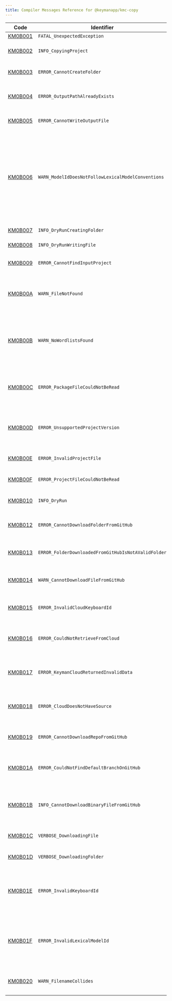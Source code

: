 ```yaml
---
title: Compiler Messages Reference for @keymanapp/kmc-copy
---
```


 Code | Identifier | Message
------|------------|---------
[KM0B001](km0b001) | `FATAL_UnexpectedException` | 
[KM0B002](km0b002) | `INFO_CopyingProject` | Copying project of type &lt;param&gt; with id &lt;param&gt;
[KM0B003](km0b003) | `ERROR_CannotCreateFolder` | This is an internal error; the message will vary
[KM0B004](km0b004) | `ERROR_OutputPathAlreadyExists` | Output path &lt;param&gt; already exists, not overwriting
[KM0B005](km0b005) | `ERROR_CannotWriteOutputFile` | This is an internal error; the message will vary
[KM0B006](km0b006) | `WARN_ModelIdDoesNotFollowLexicalModelConventions` | The id &lt;param&gt; does not follow the recommended model id conventions\. The id should be all lower case, include only alphanumeric characters and underscore \(\_\), not start with a digit, and should have the structure &lt;author&gt;\.&lt;bcp47&gt;\.&lt;uniq&gt;
[KM0B007](km0b007) | `INFO_DryRunCreatingFolder` | Would create folder &lt;param&gt;
[KM0B008](km0b008) | `INFO_DryRunWritingFile` | Would write file &lt;param&gt;
[KM0B009](km0b009) | `ERROR_CannotFindInputProject` | Could not find project file '&lt;param&gt;'
[KM0B00A](km0b00a) | `WARN_FileNotFound` | The file '&lt;param&gt;' could not be found, skipping file copy\. Any references have been updated to '&lt;param&gt;'
[KM0B00B](km0b00b) | `WARN_NoWordlistsFound` | No wordlists could be found in the lexical model source file '&lt;param&gt;'\. The file may be too complex for kmc\-copy to parse
[KM0B00C](km0b00c) | `ERROR_PackageFileCouldNotBeRead` | The package source file '&lt;param&gt;' could not be loaded\. The file may have an invalid format
[KM0B00D](km0b00d) | `ERROR_UnsupportedProjectVersion` | Project version &lt;param&gt; for '&lt;param&gt;' is not supported by this version of Keyman Developer
[KM0B00E](km0b00e) | `ERROR_InvalidProjectFile` | Project file '&lt;param&gt;' is not valid: &lt;param&gt;
[KM0B00F](km0b00f) | `ERROR_ProjectFileCouldNotBeRead` | Project file '&lt;param&gt;' could not be read
[KM0B010](km0b010) | `INFO_DryRun` | Dry run requested\. No changes have been saved
[KM0B012](km0b012) | `ERROR_CannotDownloadFolderFromGitHub` | The folder '&lt;param&gt;' could not be downloaded: &lt;param&gt; &lt;param&gt;
[KM0B013](km0b013) | `ERROR_FolderDownloadedFromGitHubIsNotAValidFolder` | The path '&lt;param&gt;' does not appear to be a folder on GitHub
[KM0B014](km0b014) | `WARN_CannotDownloadFileFromGitHub` | The file '&lt;param&gt;' could not be downloaded: &lt;param&gt; &lt;param&gt;
[KM0B015](km0b015) | `ERROR_InvalidCloudKeyboardId` | The keyboard identifier '&lt;param&gt;' is not a valid keyboard identifier
[KM0B016](km0b016) | `ERROR_CouldNotRetrieveFromCloud` | Details for keyboard or model identified by '&lt;param&gt;' could not be downloaded: &lt;param&gt; &lt;param&gt;
[KM0B017](km0b017) | `ERROR_KeymanCloudReturnedInvalidData` | Keyman Cloud API returned invalid data for keyboard or model identified by '&lt;param&gt;'
[KM0B018](km0b018) | `ERROR_CloudDoesNotHaveSource` | The keyboard or model identified by '&lt;param&gt;' does not have source available
[KM0B019](km0b019) | `ERROR_CannotDownloadRepoFromGitHub` | The repository at '&lt;param&gt;' could not be accessed: &lt;param&gt; &lt;param&gt;
[KM0B01A](km0b01a) | `ERROR_CouldNotFindDefaultBranchOnGitHub` | The default branch could not be found for the GitHub repository '&lt;param&gt;'
[KM0B01B](km0b01b) | `INFO_CannotDownloadBinaryFileFromGitHub` | The Keyman binary file '&lt;param&gt;' could not be downloaded: &lt;param&gt; &lt;param&gt;\. This is not normally a problem
[KM0B01C](km0b01c) | `VERBOSE_DownloadingFile` | Downloading '&lt;param&gt;' from '&lt;param&gt;'
[KM0B01D](km0b01d) | `VERBOSE_DownloadingFolder` | Downloading folder '&lt;param&gt;' from '&lt;param&gt;'
[KM0B01E](km0b01e) | `ERROR_InvalidKeyboardId` | The specified keyboard id '&lt;param&gt;' contains characters that are not permitted for a keyboard id or filename\.
[KM0B01F](km0b01f) | `ERROR_InvalidLexicalModelId` | The specified lexical model id '&lt;param&gt;' contains characters that are not permitted or does not match the required pattern of 'author\.bcp47\.uniq'\.
[KM0B020](km0b020) | `WARN_FilenameCollides` | The output file '&lt;param&gt;' has two different possible source files\.
